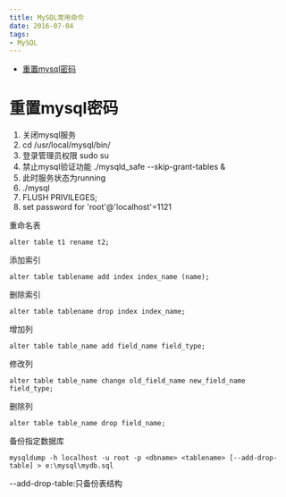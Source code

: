 ```yaml
---
title: MySQL常用命令
date: 2016-07-04
tags:
- MySQL
---
```

<!-- TOC -->

- [重置mysql密码](#重置mysql密码)

<!-- /TOC -->

# 重置mysql密码

1. 关闭mysql服务
2. cd /usr/local/mysql/bin/
3. 登录管理员权限 sudo su
4. 禁止mysql验证功能 ./mysqld_safe --skip-grant-tables &
5. 此时服务状态为running
6. ./mysql
7. FLUSH PRIVILEGES; 
8. set password for 'root'@'localhost'=1121


重命名表

```
alter table t1 rename t2;
```

添加索引

```
alter table tablename add index index_name (name);
```

删除索引

```
alter table tablename drop index index_name;
```

增加列

```
alter table table_name add field_name field_type;
```
修改列

```
alter table table_name change old_field_name new_field_name field_type;
```
删除列

```
alter table table_name drop field_name;
```


备份指定数据库

```shell
mysqldump -h localhost -u root -p <dbname> <tablename> [--add-drop-table] > e:\mysql\mydb.sql
```

--add-drop-table:只备份表结构
